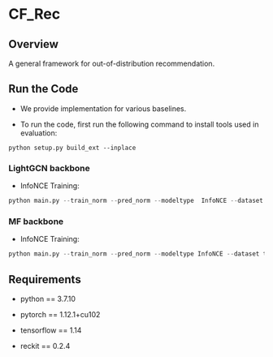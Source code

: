 # CF_Rec


## Overview

A general framework for out-of-distribution recommendation.


## Run the Code

- We provide implementation for various baselines.

- To run the code, first run the following command to install tools used in evaluation:

```
python setup.py build_ext --inplace
```

### LightGCN backbone

- InfoNCE Training:

```python
python main.py --train_norm --pred_norm --modeltype  InfoNCE --dataset kuairec2 --n_layers 2 --batch_size 2048 --lr 3e-5 --neg_sample 128 --tau 2 --Ks 20 --saveID infonce
```

### MF backbone

- InfoNCE Training:

```python
python main.py --train_norm --pred_norm --modeltype InfoNCE --dataset tencent_synthetic --n_layers 0 --tau 0.09 --neg_sample 128 --batch_size 2048 --lr 1e-3 --Ks 20 --saveID infonce
```


## Requirements

- python == 3.7.10

- pytorch == 1.12.1+cu102

- tensorflow == 1.14

- reckit == 0.2.4





